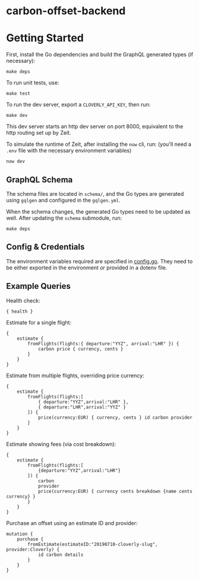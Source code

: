 # carbon-offset-backend

# Getting Started

First, install the Go dependencies and build the GraphQL generated types (if necessary):

    make deps

To run unit tests, use:

    make test

To run the dev server, export a `CLOVERLY_API_KEY`, then run:

    make dev

This dev server starts an http dev server on port 8000, equivalent to the http routing set up by Zeit.

To simulate the runtime of Zeit, after installing the `now` cli, run: (you'll need a `.env` file with the necessary environment variables)

    now dev

## GraphQL Schema

The schema files are located in `schema/`, and the Go types are generated using `gqlgen` and configured in the `gqlgen.yml`.

When the schema changes, the generated Go types need to be updated as well. After updating the `schema` submodule, run:

    make deps

## Config & Credentials

The environment variables required are specified in [config.go](lib/config/config.go). They need to be either exported in the environment or provided in a dotenv file.

## Example Queries

Health check:

    { health }

Estimate for a single flight:

    {
        estimate {
            fromFlights(flights:{ departure:"YYZ", arrival:"LHR" }) {
                carbon price { currency, cents }
            }
        }
    }

Estimate from multiple flights, overriding price currency:

    {
        estimate {
            fromFlights(flights:[
                { departure:"YYZ",arrival:"LHR" },
                { departure:"LHR",arrival:"YYZ" }
            ]) {
                price(currency:EUR) { currency, cents } id carbon provider
            }
        }
    }

Estimate showing fees (via cost breakdown):

    {
        estimate {
            fromFlights(flights:[
                {departure:"YYZ",arrival:"LHR"}
            ]) {
                carbon
                provider
                price(currency:EUR) { currency cents breakdown {name cents currency} }
            }
        }
    }

Purchase an offset using an estimate ID and provider:

    mutation {
        purchase {
            fromEstimate(estimateID:"20190710-cloverly-slug", provider:Cloverly) {
                id carbon details
            }
        }
    }
